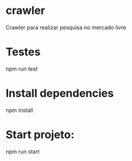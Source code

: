 # crawler
Crawler para realizar pesquisa no mercado livre

# Testes
npm run test

# Install dependencies
npm install

# Start projeto: 
npm run start
